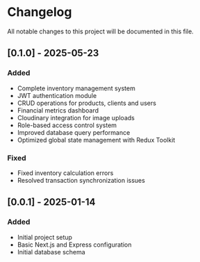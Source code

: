 # Changelog

All notable changes to this project will be documented in this file.

## [0.1.0] - 2025-05-23
### Added
- Complete inventory management system
- JWT authentication module
- CRUD operations for products, clients and users
- Financial metrics dashboard
- Cloudinary integration for image uploads
- Role-based access control system
- Improved database query performance
- Optimized global state management with Redux Toolkit

### Fixed
- Fixed inventory calculation errors
- Resolved transaction synchronization issues

## [0.0.1] - 2025-01-14
### Added
- Initial project setup
- Basic Next.js and Express configuration
- Initial database schema